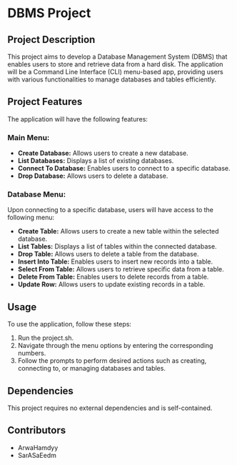 # DBMS Project

## Project Description
This project aims to develop a Database Management System (DBMS) that enables users to store and retrieve data from a hard disk. The application will be a Command Line Interface (CLI) menu-based app, providing users with various functionalities to manage databases and tables efficiently.

## Project Features
The application will have the following features:

### Main Menu:
- **Create Database:** Allows users to create a new database.
- **List Databases:** Displays a list of existing databases.
- **Connect To Database:** Enables users to connect to a specific database.
- **Drop Database:** Allows users to delete a database.

### Database Menu:
Upon connecting to a specific database, users will have access to the following menu:

- **Create Table:** Allows users to create a new table within the selected database.
- **List Tables:** Displays a list of tables within the connected database.
- **Drop Table:** Allows users to delete a table from the database.
- **Insert Into Table:** Enables users to insert new records into a table.
- **Select From Table:** Allows users to retrieve specific data from a table.
- **Delete From Table:** Enables users to delete records from a table.
- **Update Row:** Allows users to update existing records in a table.

## Usage
To use the application, follow these steps:
1. Run the project.sh.
2. Navigate through the menu options by entering the corresponding numbers.
3. Follow the prompts to perform desired actions such as creating, connecting to, or managing databases and tables.

## Dependencies
This project requires no external dependencies and is self-contained.

## Contributors
- ArwaHamdyy
- SarASaEedm

